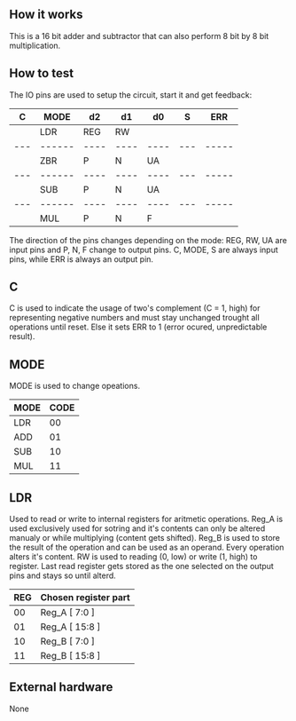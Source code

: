 <!---

This file is used to generate your project datasheet. Please fill in the information below and delete any unused
sections.

You can also include images in this folder and reference them in the markdown. Each image must be less than
512 kb in size, and the combined size of all images must be less than 1 MB.
-->

## How it works

This is a 16 bit adder and subtractor that can also perform 8 bit by 8 bit multiplication.

## How to test

The IO pins are used to setup the circuit, start it and get feedback:

| C | MODE | d2 | d1 | d0 | S | ERR |
|---|------|----|----|----|---|-----|
|   | LDR  |   REG   | RW |   |     |
|---|------|----|----|----|---|-----|
|   | ZBR  | P  | N  | UA |   |     |
|---|------|----|----|----|---|-----|
|   | SUB  | P  | N  | UA |   |     |
|---|------|----|----|----|---|-----|
|   | MUL  | P  | N  | F  |   |     |

The direction of the pins changes depending on the mode:
REG, RW, UA are input pins and P, N, F change to output pins.
C, MODE, S are always input pins, while ERR is always an output pin.

C
-
C is used to indicate the usage of two's complement (C = 1, high) for representing negative numbers and must stay unchanged trought all operations until reset. Else it sets ERR to 1 (error ocured, unpredictable result).

MODE
-
MODE is used to change opeations.

| MODE | CODE |
|------|------|
| LDR  |  00  |
| ADD  |  01  |
| SUB  |  10  |
| MUL  |  11  |


LDR
- 
Used to read or write to internal registers for aritmetic operations.
Reg_A is used exclusively used for sotring and it's contents can only be altered manualy or while multiplying (content gets shifted).
Reg_B is used to store the result of the operation and can be used as an operand. Every operation alters it's content.
RW is used to reading (0, low) or write (1, high) to register. Last read register gets stored as the one selected on the output pins and stays so until alterd.

| REG | Chosen register part |
|-----|----------------------|
| 00  |   Reg_A [  7:0 ]     |
| 01  |   Reg_A [ 15:8 ]     |
| 10  |   Reg_B [  7:0 ]     |
| 11  |   Reg_B [ 15:8 ]     |

## External hardware

None

